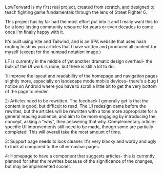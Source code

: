 LowForward is my first real project, created from scratch, and designed to teach fighting game fundamentals through the lens of Street Fighter 6. 

This project has by far had the most effort put into it and I really want this to be a long-lasting community resource for years or even decades to come once I'm finally happy with it. 

It's built using Vite and Tailwind, and is an SPA website that uses hash routing to show you articles that I have written and produced all content for myself (except for the numpad notation image.)

LF is currently in the middle of yet another dramatic design overhaul- the bulk of the UI work is done, but there is still a lot to do:

1: Improve the layout and readability of the homepage and navigation pages slightly more, especially on landscape mode mobile devices- there's a bug I notice on Android where you have to scroll a little bit to get the very bottom of the page to render.

2: Articles need to be rewritten. The feedback I generally get is that the content is good, but difficult to read. The UI redesign came before the rewrites, but the articles will be rewritten with a tone more appropriate for a general reading audience, and aim to be more engaging by introducing the concept, asking a "why", then answering that why. Complementary article-specific UI improvements still need to be made, though some are partially completed. This will overall take the most amount of time.

3: Support page needs to look cleaner. It's very blocky and wordy and ugly to look at compared to the other navbar pages.

4: Homepage to have a component that suggests articles- this is currently planned for after the rewrites because of the significance of the changes, but may be implemented sooner.
